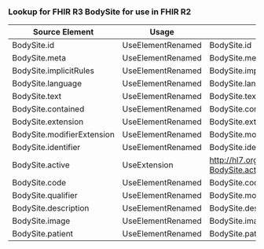 ### Lookup for FHIR R3 BodySite for use in FHIR R2

| Source Element | Usage | Target |
| -------------- | ----- | ------ |
| BodySite.id | UseElementRenamed | BodySite.id |
| BodySite.meta | UseElementRenamed | BodySite.meta |
| BodySite.implicitRules | UseElementRenamed | BodySite.implicitRules |
| BodySite.language | UseElementRenamed | BodySite.language |
| BodySite.text | UseElementRenamed | BodySite.text |
| BodySite.contained | UseElementRenamed | BodySite.contained |
| BodySite.extension | UseElementRenamed | BodySite.extension |
| BodySite.modifierExtension | UseElementRenamed | BodySite.modifierExtension |
| BodySite.identifier | UseElementRenamed | BodySite.identifier |
| BodySite.active | UseExtension | http://hl7.org/fhir/3.0/StructureDefinition/extension-BodySite.active |
| BodySite.code | UseElementRenamed | BodySite.code |
| BodySite.qualifier | UseElementRenamed | BodySite.modifier |
| BodySite.description | UseElementRenamed | BodySite.description |
| BodySite.image | UseElementRenamed | BodySite.image |
| BodySite.patient | UseElementRenamed | BodySite.patient |

